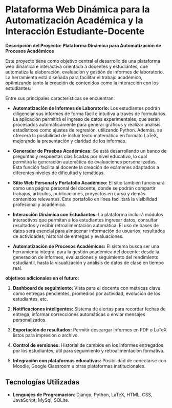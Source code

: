 # Plataforma Web Dinámica para la Automatización Académica y la Interacción Estudiante-Docente

**Descripción del Proyecto: Plataforma Dinámica para Automatización de Procesos Académicos**

Este proyecto tiene como objetivo central el desarrollo de una plataforma web dinámica e interactiva orientada a docentes y estudiantes, que automatiza la elaboración, evaluación y gestión de informes de laboratorio. La herramienta está diseñada para facilitar el trabajo académico, optimizando tanto la creación de contenidos como la interacción con los estudiantes.

Entre sus principales características se encuentran:

* **Automatización de Informes de Laboratorio:**
  Los estudiantes podrán diligenciar sus informes de forma fácil e intuitiva a través de formularios. La aplicación permitirá el ingreso de datos experimentales, que serán procesados automáticamente para generar gráficos y realizar análisis estadísticos como ajustes de regresión, utilizando Python. Además, se ofrecerá la posibilidad de incluir texto matemático en formato LaTeX, mejorando la presentación y claridad de los informes.

* **Generador de Pruebas Académicas:**
  Se está desarrollando un banco de preguntas y respuestas clasificadas por nivel educativo, lo cual permitirá la generación automática de evaluaciones personalizadas. Esta función facilita al docente la creación de exámenes adaptados a diferentes niveles de dificultad y temáticas.

* **Sitio Web Personal y Portafolio Académico:**
  El sitio también funcionará como una página personal del docente, donde se podrán compartir trabajos, artículos, publicaciones, proyectos en curso y demás contenidos relevantes. Este portafolio en línea facilitará la visibilidad profesional y académica.

* **Interacción Dinámica con Estudiantes:**
  La plataforma incluirá módulos interactivos que permitan a los estudiantes ingresar datos, consultar resultados y recibir retroalimentación automática. El uso de bases de datos será esencial para almacenar información de usuarios, resultados de actividades, historial de entregas y evaluaciones.

* **Automatización de Procesos Académicos:**
  El sistema busca ser una herramienta integral para la gestión académica del docente: desde la generación de informes, evaluaciones y seguimiento del rendimiento estudiantil, hasta la visualización y análisis de datos de clase en tiempo real.

**objetivos adicionales en el futuro:**

1. **Dashboard de seguimiento:** Vista para el docente con métricas clave como entregas pendientes, promedios por actividad, evolución de los estudiantes, etc.

2. **Notificaciones inteligentes:** Sistema de alertas para recordar fechas de entrega, informar correcciones automáticas o enviar mensajes personalizados.

3. **Exportación de resultados:** Permitir descargar informes en PDF o LaTeX listos para impresión o archivo.

4. **Control de versiones:** Historial de cambios en los informes entregados por los estudiantes, útil para seguimiento y retroalimentación formativa.

5. **Integración con plataformas educativas:** Posibilidad de conectarse con Moodle, Google Classroom u otras plataformas institucionales.


## Tecnologías Utilizadas

- **Lenguajes de Programación**: Django, Python, LaTeX, HTML, CSS, JavaScript, MySql, SQLite.
